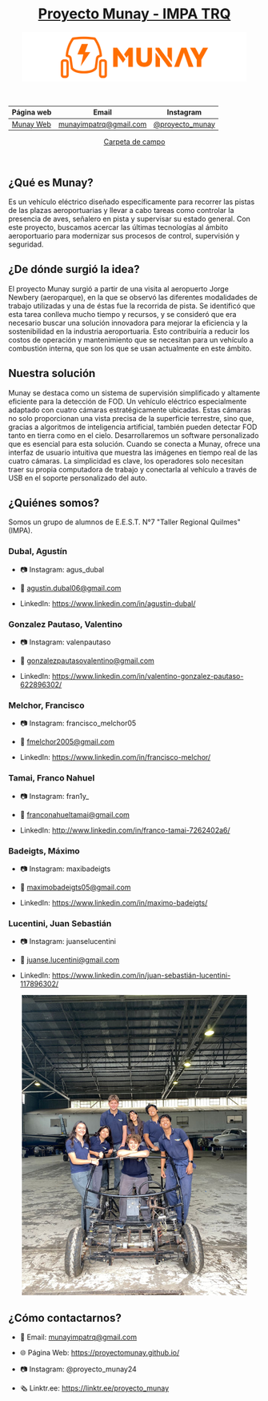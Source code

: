 <div align="center">

# [Proyecto Munay - IMPA TRQ](https://www.instagram.com/proyecto_munay24/)

<img src="/imagenes/munay logo-02 (1)1.png" height="100" width="450" />

&nbsp;

| Página web | Email | Instagram |
|------------|-------|-----------|
|[Munay Web](https://proyectomunay.github.io/)|munayimpatrq@gmail.com|[@proyecto_munay](https://www.instagram.com/proyecto_munay24/)|

[Carpeta de campo](https://docs.google.com/document/d/1tWkPiszSGKhoM02buBrbb7-lkZ9xu-84cZpnnnP3k38/edit)

&nbsp;

</div>

## ¿Qué es Munay?
Es un vehículo eléctrico diseñado específicamente para recorrer las pistas de las plazas aeroportuarias y llevar a cabo tareas como controlar la presencia de aves, señalero en pista y supervisar su estado general. Con este proyecto, buscamos acercar las últimas tecnologías al ámbito aeroportuario para modernizar sus procesos de control, supervisión y seguridad.

## ¿De dónde surgió la idea?
El proyecto Munay surgió a partir de una visita al aeropuerto Jorge Newbery (aeroparque), en la que se observó las diferentes modalidades de trabajo utilizadas y una de éstas fue la recorrida de pista. Se identificó que esta tarea conlleva mucho tiempo y recursos, y se consideró que era necesario buscar una solución innovadora para mejorar la eficiencia y la sostenibilidad en la industria aeroportuaria. Esto contribuiría a reducir los costos de operación y mantenimiento que se necesitan para un vehículo a combustión interna, que son los que se usan actualmente en este ámbito.

## Nuestra solución
Munay se destaca como un sistema de supervisión simplificado y altamente eficiente para la detección de FOD. Un vehículo eléctrico especialmente adaptado con cuatro cámaras estratégicamente ubicadas. Estas cámaras no solo proporcionan una vista precisa de la superficie terrestre, sino que, gracias a algoritmos de inteligencia artificial, también pueden detectar FOD tanto en tierra como en el cielo. Desarrollaremos un software personalizado que es esencial para esta solución. Cuando se conecta a Munay, ofrece una interfaz de usuario intuitiva que muestra las imágenes en tiempo real de las cuatro cámaras. La simplicidad es clave, los operadores solo necesitan traer su propia computadora de trabajo y conectarla al vehículo a través de USB en el soporte personalizado del auto.


## ¿Quiénes somos?

Somos un grupo de alumnos de E.E.S.T. N°7 "Taller Regional Quilmes" (IMPA).

### Dubal, Agustín
* 📷 Instagram: agus_dubal

* 📧 agustin.dubal06@gmail.com

* LinkedIn: https://www.linkedin.com/in/agustin-dubal/

### Gonzalez Pautaso, Valentino
* 📷 Instagram: valenpautaso

* 📧 gonzalezpautasovalentino@gmail.com
  
* LinkedIn: https://www.linkedin.com/in/valentino-gonzalez-pautaso-622896302/

### Melchor, Francisco
* 📷 Instagram: francisco_melchor05

* 📧 fmelchor2005@gmail.com

* LinkedIn: https://www.linkedin.com/in/francisco-melchor/

### Tamai, Franco Nahuel
* 📷 Instagram: fran1y_

* 📧 franconahueltamai@gmail.com

* LinkedIn: http://www.linkedin.com/in/franco-tamai-7262402a6/

### Badeigts, Máximo
* 📷 Instagram: maxibadeigts

* 📧 maximobadeigts05@gmail.com
  
* LinkedIn: https://www.linkedin.com/in/maximo-badeigts/

### Lucentini, Juan Sebastián
* 📷 Instagram: juanselucentini

* 📧 juanse.lucentini@gmail.com

* LinkedIn: https://www.linkedin.com/in/juan-sebastián-lucentini-117896302/


<div align="center">

<img src="/imagenes/fotogrupal_munay.jpg" width="450"/>

</div>

## ¿Cómo contactarnos?

* 📧 Email: munayimpatrq@gmail.com

* 🌐 Página Web: https://proyectomunay.github.io/

* 📷 Instagram: @proyecto_munay24

* 🗞️ Linktr.ee: https://linktr.ee/proyecto_munay
